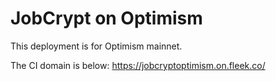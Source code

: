 # JobCrypt on Optimism
This deployment is for Optimism mainnet. 

The CI domain is below: 
https://jobcryptoptimism.on.fleek.co/
